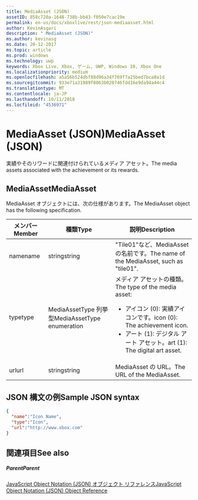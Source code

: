 ```yaml
---
title: MediaAsset (JSON)
assetID: 858c720a-1648-738b-bb43-f050e7cac19e
permalink: en-us/docs/xboxlive/rest/json-mediaasset.html
author: KevinAsgari
description: " MediaAsset (JSON)"
ms.author: kevinasg
ms.date: 20-12-2017
ms.topic: article
ms.prod: windows
ms.technology: uwp
keywords: Xbox Live, Xbox, ゲーム, UWP, Windows 10, Xbox One
ms.localizationpriority: medium
ms.openlocfilehash: a5a56b524dbf88d96a34f769f7a25bed7bca8a1d
ms.sourcegitcommit: 933e71a31989f8063b020746fdd16e9da94a44c4
ms.translationtype: MT
ms.contentlocale: ja-JP
ms.lasthandoff: 10/11/2018
ms.locfileid: "4536971"
---
```

# <a name="mediaasset-json"></a><span data-ttu-id="8977e-104">MediaAsset (JSON)</span><span class="sxs-lookup"><span data-stu-id="8977e-104">MediaAsset (JSON)</span></span>
<span data-ttu-id="8977e-105">実績やそのリワードに関連付けられているメディア アセット。</span><span class="sxs-lookup"><span data-stu-id="8977e-105">The media assets associated with the achievement or its rewards.</span></span>
<a id="ID4EN"></a>


## <a name="mediaasset"></a><span data-ttu-id="8977e-106">MediaAsset</span><span class="sxs-lookup"><span data-stu-id="8977e-106">MediaAsset</span></span>

<span data-ttu-id="8977e-107">MediaAsset オブジェクトには、次の仕様があります。</span><span class="sxs-lookup"><span data-stu-id="8977e-107">The MediaAsset object has the following specification.</span></span>

| <span data-ttu-id="8977e-108">メンバー</span><span class="sxs-lookup"><span data-stu-id="8977e-108">Member</span></span>| <span data-ttu-id="8977e-109">種類</span><span class="sxs-lookup"><span data-stu-id="8977e-109">Type</span></span>| <span data-ttu-id="8977e-110">説明</span><span class="sxs-lookup"><span data-stu-id="8977e-110">Description</span></span>|
| --- | --- | --- |
| <span data-ttu-id="8977e-111">name</span><span class="sxs-lookup"><span data-stu-id="8977e-111">name</span></span>| <span data-ttu-id="8977e-112">string</span><span class="sxs-lookup"><span data-stu-id="8977e-112">string</span></span>| <span data-ttu-id="8977e-113">"Tile01"など、MediaAsset の名前です。</span><span class="sxs-lookup"><span data-stu-id="8977e-113">The name of the MediaAsset, such as "tile01".</span></span>|
| <span data-ttu-id="8977e-114">type</span><span class="sxs-lookup"><span data-stu-id="8977e-114">type</span></span>| <span data-ttu-id="8977e-115">MediaAssetType 列挙型</span><span class="sxs-lookup"><span data-stu-id="8977e-115">MediaAssetType enumeration</span></span>| <span data-ttu-id="8977e-116">メディア アセットの種類。</span><span class="sxs-lookup"><span data-stu-id="8977e-116">The type of the media asset:</span></span> <ul><li><span data-ttu-id="8977e-117">アイコン (0): 実績アイコンです。</span><span class="sxs-lookup"><span data-stu-id="8977e-117">icon (0): The achievement icon.</span></span></li><li><span data-ttu-id="8977e-118">アート (1): デジタル アート アセット。</span><span class="sxs-lookup"><span data-stu-id="8977e-118">art (1): The digital art asset.</span></span></li></ul> | 
| <span data-ttu-id="8977e-119">url</span><span class="sxs-lookup"><span data-stu-id="8977e-119">url</span></span>| <span data-ttu-id="8977e-120">string</span><span class="sxs-lookup"><span data-stu-id="8977e-120">string</span></span>| <span data-ttu-id="8977e-121">MediaAsset の URL。</span><span class="sxs-lookup"><span data-stu-id="8977e-121">The URL of the MediaAsset.</span></span>|

<a id="ID4EFC"></a>


## <a name="sample-json-syntax"></a><span data-ttu-id="8977e-122">JSON 構文の例</span><span class="sxs-lookup"><span data-stu-id="8977e-122">Sample JSON syntax</span></span>


```json
{
  "name":"Icon Name",
  "type":"Icon",
  "url":"http://www.xbox.com"
}

```


<a id="ID4EOC"></a>


## <a name="see-also"></a><span data-ttu-id="8977e-123">関連項目</span><span class="sxs-lookup"><span data-stu-id="8977e-123">See also</span></span>

<a id="ID4EQC"></a>


##### <a name="parent"></a><span data-ttu-id="8977e-124">Parent</span><span class="sxs-lookup"><span data-stu-id="8977e-124">Parent</span></span>

[<span data-ttu-id="8977e-125">JavaScript Object Notation (JSON) オブジェクト リファレンス</span><span class="sxs-lookup"><span data-stu-id="8977e-125">JavaScript Object Notation (JSON) Object Reference</span></span>](atoc-xboxlivews-reference-json.md)

